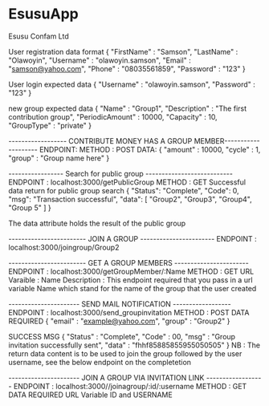 # EsusuApp
Esusu Confam Ltd


User registration data format
{
	"FirstName" : "Samson",
	"LastName" : "Olawoyin",
	"Username" : "olawoyin.samson",
	"Email"    : "samson@yahoo.com",
	"Phone"    : "08035561859",
	"Password" : "123"
}

User login expected data
{
	"Username" : "olawoyin.samson",
	"Password" : "123"
}

new group expected data
{
	"Name" : "Group1",
	"Description" : "The first contribution group",
	"PeriodicAmount" : 10000,
	"Capacity"    : 10,
	"GroupType"    : "private"
}

------------------ CONTRIBUTE MONEY HAS A GROUP MEMBER--------------------
ENDPOINT:
METHOD  : POST
DATA: 
  {
	  "amount" : 10000,
	  "cycle"  : 1,
	  "group"  : "Group name here" 
  }

----------------- Search for public group ---------------------------
ENDPOINT : localhost:3000/getPublicGroup
METHOD   : GET
Successful data return for public group search
{
	"Status": "Complete",
	"Code": 0,
	"msg": "Transaction successful",
	"data": [
		"Group2",
		"Group3",
		"Group4",
		"Group 5"
	]
}

The data attribute holds the result of the public group


------------------------ JOIN A GROUP -----------------------
ENDPOINT : localhost:3000/joingroup/Group2


------------------------ GET A GROUP MEMBERS -----------------------
ENDPOINT : localhost:3000/getGroupMember/:Name
METHOD   : GET
URL Varaible : Name
Description :  This endpoint required that you pass in a url variable Name which stand for the name of the group that the user created


---------------------- SEND MAIL NOTIFICATION ------------------
ENDPOINT : localhost:3000/send_groupinvitation
METHOD  : POST
DATA REQUIRED
 {
	"email"     : "example@yahoo.com",
	"group" : "Group2"
}

SUCCESS MSG
 {
	"Status"     : "Complete",
	"Code"       : 00,
	"msg"        : "Group invitation successfully sent",
	"data"       : "fhhf85885855955050505"
}
NB : The return data content is to be used to join the group followed by the user username, see the below endpoint on the completetion 

---------------------- JOIN  A GROUP VIA INVITATION LINK ------------------
ENDPOINT : localhost:3000//joinagroup/:id/:username
METHOD   : GET
DATA REQUIRED
	URL Variable ID and USERNAME



